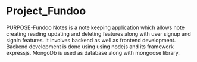 # Project_Fundoo
PURPOSE-Fundoo Notes is a note keeping application which allows note creating reading updating and deleting features along with user signup and signin features.
It involves backend as well as frontend development.
Backend development is done using using nodejs and its framework expressjs.
MongoDb is used as database along with mongoose library.

